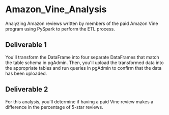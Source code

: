 # Amazon_Vine_Analysis
Analyzing Amazon reviews written by members of the paid Amazon Vine program using PySpark to perform the ETL process.



## Deliverable 1
You'll transform the DataFrame into four separate DataFrames that match the table schema in pgAdmin. Then, you'll upload the transformed data into the appropriate tables and run queries in pgAdmin to confirm that the data has been uploaded.


## Deliverable 2
For this analysis, you'll determine if having a paid Vine review makes a difference in the percentage of 5-star reviews.

